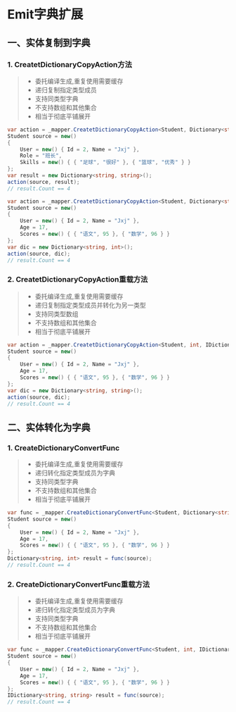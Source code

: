 # Emit字典扩展

## 一、实体复制到字典
### 1. CreatetDictionaryCopyAction方法
>* 委托编译生成,重复使用需要缓存
>* 递归复制指定类型成员
>* 支持同类型字典
>* 不支持数组和其他集合
>* 相当于彻底平铺展开

```csharp
var action = _mapper.CreatetDictionaryCopyAction<Student, Dictionary<string, string>>();
Student source = new()
{
    User = new() { Id = 2, Name = "Jxj" },
    Role = "班长",
    Skills = new() { { "足球", "很好" }, { "篮球", "优秀" } }
};
var result = new Dictionary<string, string>();
action(source, result);
// result.Count == 4
```

```csharp
var action = _mapper.CreatetDictionaryCopyAction<Student, Dictionary<string, int>>();
Student source = new()
{
    User = new() { Id = 2, Name = "Jxj" },
    Age = 17,
    Scores = new() { { "语文", 95 }, { "数学", 96 } }
};
var dic = new Dictionary<string, int>();
action(source, dic);
// result.Count == 4
```

### 2. CreatetDictionaryCopyAction重载方法
>* 委托编译生成,重复使用需要缓存
>* 递归复制指定类型成员并转化为另一类型
>* 支持同类型数组
>* 不支持数组和其他集合
>* 相当于彻底平铺展开

```csharp
var action = _mapper.CreatetDictionaryCopyAction<Student, int, IDictionary<string, string>>();
Student source = new()
{
    User = new() { Id = 2, Name = "Jxj" },
    Age = 17,
    Scores = new() { { "语文", 95 }, { "数学", 96 } }
};
var dic = new Dictionary<string, string>();
action(source, dic);
// result.Count == 4
```

## 二、实体转化为字典

### 1. CreateDictionaryConvertFunc
>* 委托编译生成,重复使用需要缓存
>* 递归转化指定类型成员为字典
>* 支持同类型字典
>* 不支持数组和其他集合
>* 相当于彻底平铺展开

```csharp
var func = _mapper.CreateDictionaryConvertFunc<Student, Dictionary<string, int>>();
Student source = new()
{
    User = new() { Id = 2, Name = "Jxj" },
    Age = 17,
    Scores = new() { { "语文", 95 }, { "数学", 96 } }
};
Dictionary<string, int> result = func(source);
// result.Count == 4
```

### 2. CreateDictionaryConvertFunc重载方法
>* 委托编译生成,重复使用需要缓存
>* 递归转化指定类型成员为字典
>* 支持同类型字典
>* 不支持数组和其他集合
>* 相当于彻底平铺展开

```csharp
var func = _mapper.CreateDictionaryConvertFunc<Student, int, IDictionary<string, string>>();
Student source = new()
{
    User = new() { Id = 2, Name = "Jxj" },
    Age = 17,
    Scores = new() { { "语文", 95 }, { "数学", 96 } }
};
IDictionary<string, string> result = func(source);
// result.Count == 4
```
